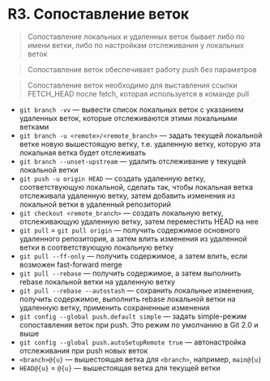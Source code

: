 # R3. Сопоставление веток

> Сопоставление локальных и удаленных веток бывает либо по имени ветки, либо по настройкам отслеживания у локальных веток

> Сопоставление веток обеспечивает работу push без параметров

> Сопоставление веток необходимо для выставления ссылки FETCH_HEAD после fetch, которая используется в команде pull

- `git branch -vv` — вывести список локальных веток с указанием удаленных веток, которые отслеживаются этими локальными ветками
- `git branch -u <remote>/<remote_branch>` — задать текущей локальной ветке новую вышестоящую ветку, т.е. удаленную ветку, которую эта локальная ветка будет отслеживать
- `git branch --unset-upstream` — удалить отслеживание у текущей локальной ветки
- `git push -u origin HEAD` — создать удаленную ветку, соответствующую локальной, сделать так, чтобы локальная ветка отслеживала удаленную ветку, затем добавить изменения из локальной ветки в удаленный репозиторий
- `git checkout <remote_branch>` — создать локальную ветку, отслеживающую удаленную ветку, затем переместить HEAD на нее
- `git pull` = `git pull origin` — получить содержимое основного удаленного репозитория, а затем влить изменения из удаленной ветки в соответствующую локальную ветку
- `git pull --ff-only` — получить содержимое, а затем влить, если возможен fast-forward merge
- `git pull --rebase` — получить содержимое, а затем выполнить rebase локальной ветки на удаленную ветку
- `git pull --rebase --autostash` — сохранить локальные изменения, получить содержимое, выполнить rebase локальной ветки на удаленную ветку, применить сохраненные изменения
- `git config --global push.default simple` — задать simple-режим сопоставления веток при push. Это режим по умолчанию в Git 2.0 и выше
- `git config --global push.autoSetupRemote true` — автонастройка отслеживания при push новых веток
- `<branch>@{u}` — вышестоящая ветка для `<branch>`, например, `main@{u}`
- `HEAD@{u}` = `@{u}` — вышестоящая ветка для текущей ветки
